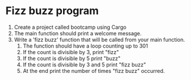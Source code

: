 # Fizz buzz program 

1. Create a project called bootcamp using Cargo 
2. The main function should print a welcome message. 
3. Write a 'fizz buzz' function that will be called from your main function. 
	1. The function should have a loop counting up to 301 
	2. If the count is divisible by 3, print "fizz" 
	3. If the count is divisible by 5 print "buzz" 
	4. If the count is divisible by 3 and 5 print "fizz buzz" 
	5. At the end print the number of times "fizz buzz" occurred.

